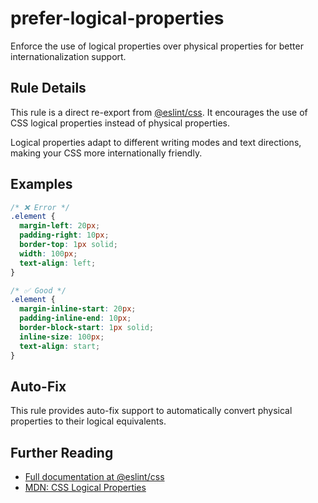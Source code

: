 # prefer-logical-properties

Enforce the use of logical properties over physical properties for better
internationalization support.

## Rule Details

This rule is a direct re-export from [@eslint/css](https://github.com/eslint/css).
It encourages the use of CSS logical properties instead of physical properties.

Logical properties adapt to different writing modes and text directions,
making your CSS more internationally friendly.

## Examples

```css
/* ❌ Error */
.element {
  margin-left: 20px;
  padding-right: 10px;
  border-top: 1px solid;
  width: 100px;
  text-align: left;
}

/* ✅ Good */
.element {
  margin-inline-start: 20px;
  padding-inline-end: 10px;
  border-block-start: 1px solid;
  inline-size: 100px;
  text-align: start;
}
```

## Auto-Fix

This rule provides auto-fix support to automatically convert physical
properties to their logical equivalents.

## Further Reading

- [Full documentation at @eslint/css](https://github.com/eslint/css/blob/main/docs/rules/prefer-logical-properties.md)
- [MDN: CSS Logical Properties](https://developer.mozilla.org/en-US/docs/Web/CSS/CSS_Logical_Properties)

